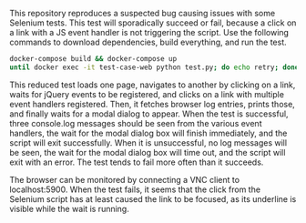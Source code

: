 This repository reproduces a suspected bug causing issues with some Selenium
tests. This test will sporadically succeed or fail, because a click on a link
with a JS event handler is not triggering the script. Use the following
commands to download dependencies, build everything, and run the test.

```bash
docker-compose build && docker-compose up
until docker exec -it test-case-web python test.py; do echo retry; done
```

This reduced test loads one page, navigates to another by clicking on a link,
waits for jQuery events to be registered, and clicks on a link with multiple
event handlers registered. Then, it fetches browser log entries, prints those,
and finally waits for a modal dialog to appear. When the test is successful,
three console.log messages should be seen from the various event handlers, the
wait for the modal dialog box will finish immediately, and the script will exit
successfully. When it is unsuccessful, no log messages will be seen, the wait
for the modal dialog box will time out, and the script will exit with an error.
The test tends to fail more often than it succeeds.

The browser can be monitored by connecting a VNC client to localhost:5900. When
the test fails, it seems that the click from the Selenium script has at least
caused the link to be focused, as its underline is visible while the wait is
running.
